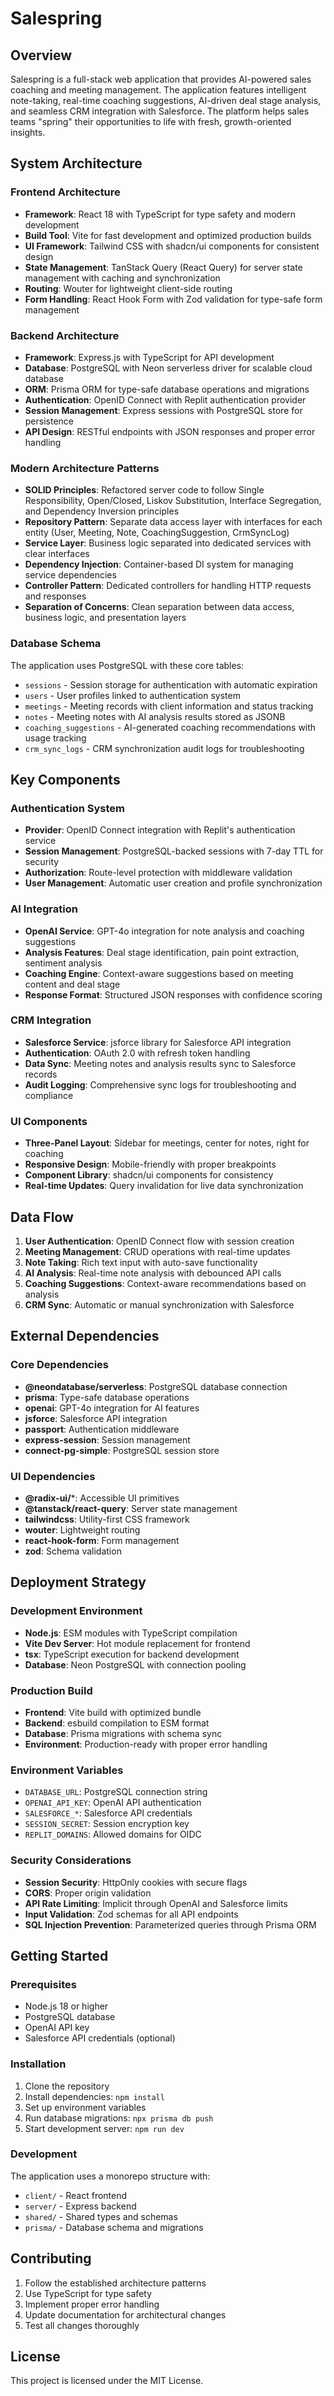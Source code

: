 # Salespring

## Overview

Salespring is a full-stack web application that provides AI-powered sales coaching and meeting management. The application features intelligent note-taking, real-time coaching suggestions, AI-driven deal stage analysis, and seamless CRM integration with Salesforce. The platform helps sales teams "spring" their opportunities to life with fresh, growth-oriented insights.

## System Architecture

### Frontend Architecture
- **Framework**: React 18 with TypeScript for type safety and modern development
- **Build Tool**: Vite for fast development and optimized production builds
- **UI Framework**: Tailwind CSS with shadcn/ui components for consistent design
- **State Management**: TanStack Query (React Query) for server state management with caching and synchronization
- **Routing**: Wouter for lightweight client-side routing
- **Form Handling**: React Hook Form with Zod validation for type-safe form management

### Backend Architecture
- **Framework**: Express.js with TypeScript for API development
- **Database**: PostgreSQL with Neon serverless driver for scalable cloud database
- **ORM**: Prisma ORM for type-safe database operations and migrations
- **Authentication**: OpenID Connect with Replit authentication provider
- **Session Management**: Express sessions with PostgreSQL store for persistence
- **API Design**: RESTful endpoints with JSON responses and proper error handling

### Modern Architecture Patterns
- **SOLID Principles**: Refactored server code to follow Single Responsibility, Open/Closed, Liskov Substitution, Interface Segregation, and Dependency Inversion principles
- **Repository Pattern**: Separate data access layer with interfaces for each entity (User, Meeting, Note, CoachingSuggestion, CrmSyncLog)
- **Service Layer**: Business logic separated into dedicated services with clear interfaces
- **Dependency Injection**: Container-based DI system for managing service dependencies
- **Controller Pattern**: Dedicated controllers for handling HTTP requests and responses
- **Separation of Concerns**: Clean separation between data access, business logic, and presentation layers

### Database Schema
The application uses PostgreSQL with these core tables:
- `sessions` - Session storage for authentication with automatic expiration
- `users` - User profiles linked to authentication system
- `meetings` - Meeting records with client information and status tracking
- `notes` - Meeting notes with AI analysis results stored as JSONB
- `coaching_suggestions` - AI-generated coaching recommendations with usage tracking
- `crm_sync_logs` - CRM synchronization audit logs for troubleshooting

## Key Components

### Authentication System
- **Provider**: OpenID Connect integration with Replit's authentication service
- **Session Management**: PostgreSQL-backed sessions with 7-day TTL for security
- **Authorization**: Route-level protection with middleware validation
- **User Management**: Automatic user creation and profile synchronization

### AI Integration
- **OpenAI Service**: GPT-4o integration for note analysis and coaching suggestions
- **Analysis Features**: Deal stage identification, pain point extraction, sentiment analysis
- **Coaching Engine**: Context-aware suggestions based on meeting content and deal stage
- **Response Format**: Structured JSON responses with confidence scoring

### CRM Integration
- **Salesforce Service**: jsforce library for Salesforce API integration
- **Authentication**: OAuth 2.0 with refresh token handling
- **Data Sync**: Meeting notes and analysis results sync to Salesforce records
- **Audit Logging**: Comprehensive sync logs for troubleshooting and compliance

### UI Components
- **Three-Panel Layout**: Sidebar for meetings, center for notes, right for coaching
- **Responsive Design**: Mobile-friendly with proper breakpoints
- **Component Library**: shadcn/ui components for consistency
- **Real-time Updates**: Query invalidation for live data synchronization

## Data Flow

1. **User Authentication**: OpenID Connect flow with session creation
2. **Meeting Management**: CRUD operations with real-time updates
3. **Note Taking**: Rich text input with auto-save functionality
4. **AI Analysis**: Real-time note analysis with debounced API calls
5. **Coaching Suggestions**: Context-aware recommendations based on analysis
6. **CRM Sync**: Automatic or manual synchronization with Salesforce

## External Dependencies

### Core Dependencies
- **@neondatabase/serverless**: PostgreSQL database connection
- **prisma**: Type-safe database operations
- **openai**: GPT-4o integration for AI features
- **jsforce**: Salesforce API integration
- **passport**: Authentication middleware
- **express-session**: Session management
- **connect-pg-simple**: PostgreSQL session store

### UI Dependencies
- **@radix-ui/***: Accessible UI primitives
- **@tanstack/react-query**: Server state management
- **tailwindcss**: Utility-first CSS framework
- **wouter**: Lightweight routing
- **react-hook-form**: Form management
- **zod**: Schema validation

## Deployment Strategy

### Development Environment
- **Node.js**: ESM modules with TypeScript compilation
- **Vite Dev Server**: Hot module replacement for frontend
- **tsx**: TypeScript execution for backend development
- **Database**: Neon PostgreSQL with connection pooling

### Production Build
- **Frontend**: Vite build with optimized bundle
- **Backend**: esbuild compilation to ESM format
- **Database**: Prisma migrations with schema sync
- **Environment**: Production-ready with proper error handling

### Environment Variables
- `DATABASE_URL`: PostgreSQL connection string
- `OPENAI_API_KEY`: OpenAI API authentication
- `SALESFORCE_*`: Salesforce API credentials
- `SESSION_SECRET`: Session encryption key
- `REPLIT_DOMAINS`: Allowed domains for OIDC

### Security Considerations
- **Session Security**: HttpOnly cookies with secure flags
- **CORS**: Proper origin validation
- **API Rate Limiting**: Implicit through OpenAI and Salesforce limits
- **Input Validation**: Zod schemas for all API endpoints
- **SQL Injection Prevention**: Parameterized queries through Prisma ORM

## Getting Started

### Prerequisites
- Node.js 18 or higher
- PostgreSQL database
- OpenAI API key
- Salesforce API credentials (optional)

### Installation
1. Clone the repository
2. Install dependencies: `npm install`
3. Set up environment variables
4. Run database migrations: `npx prisma db push`
5. Start development server: `npm run dev`

### Development
The application uses a monorepo structure with:
- `client/` - React frontend
- `server/` - Express backend
- `shared/` - Shared types and schemas
- `prisma/` - Database schema and migrations

## Contributing

1. Follow the established architecture patterns
2. Use TypeScript for type safety
3. Implement proper error handling
4. Update documentation for architectural changes
5. Test all changes thoroughly

## License

This project is licensed under the MIT License.